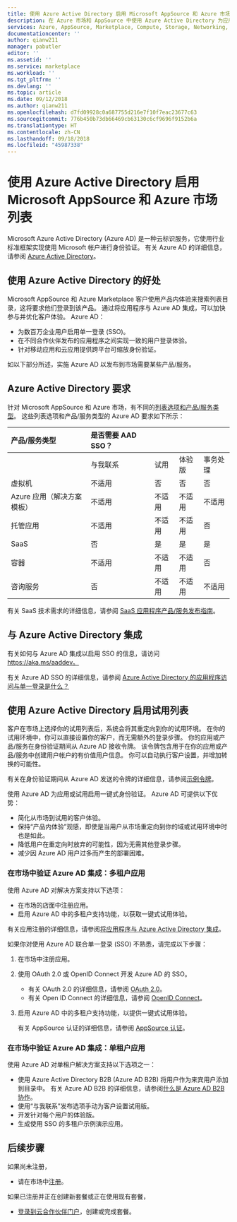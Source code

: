 ```yaml
---
title: 使用 Azure Active Directory 启用 Microsoft AppSource 和 Azure 市场列表 | Azure
description: 在 Azure 市场和 AppSource 中使用 Azure Active Directory 为应用和服务发布者启用列表类型。
services: Azure, AppSource, Marketplace, Compute, Storage, Networking, Blockchain, Security
documentationcenter: ''
author: qianw211
manager: pabutler
editor: ''
ms.assetid: ''
ms.service: marketplace
ms.workload: ''
ms.tgt_pltfrm: ''
ms.devlang: ''
ms.topic: article
ms.date: 09/12/2018
ms.author: qianw211
ms.openlocfilehash: d7fd09928c0a687755d216e7f10f7eac23677c63
ms.sourcegitcommit: 776b450b73db66469cb63130c6cf9696f9152b6a
ms.translationtype: HT
ms.contentlocale: zh-CN
ms.lasthandoff: 09/18/2018
ms.locfileid: "45987338"
---
```

# <a name="enable-a-microsoft-appsource-and-azure-marketplace-listing-by-using-azure-active-directory"></a>使用 Azure Active Directory 启用 Microsoft AppSource 和 Azure 市场列表

Microsoft Azure Active Directory (Azure AD) 是一种云标识服务，它使用行业标准框架实现使用 Microsoft 帐户进行身份验证。  有关 Azure AD 的详细信息，请参阅 [Azure Active Directory](https://azure.microsoft.com/services/active-directory)。

## <a name="benefits-of-using-azure-active-directory"></a>使用 Azure Active Directory 的好处

Microsoft AppSource 和 Azure Marketplace 客户使用产品内体验来搜索列表目录，这将要求他们登录到该产品。  通过将应用程序与 Azure AD 集成，可以加快参与并优化客户体验。 Azure AD：

- 为数百万企业用户启用单一登录 (SSO)。
- 在不同合作伙伴发布的应用程序之间实现一致的用户登录体验。
- 针对移动应用和云应用提供跨平台可缩放身份验证。

如以下部分所述，实施 Azure AD 以发布到市场需要某些产品/服务。

## <a name="azure-active-directory-requirements"></a>Azure Active Directory 要求

针对 Microsoft AppSource 和 Azure 市场，有不同的[列表选项和产品/服务类型](https://docs.microsoft.com/azure/marketplace/determine-your-listing-type)。  这些列表选项和产品/服务类型的 Azure AD 要求如下所示：

| **产品/服务类型**    | **是否需要 AAD SSO？**  |  |   |  |
| :------------------- | :-------------------|:-------------------|:-------------------|:-------------------|
|  | 与我联系 | 试用 | 体验版 | 事务处理 |
| 虚拟机 | 不适用 | 否 | 否 | 否 |
| Azure 应用（解决方案模板）  | 不适用 | 不适用 | 不适用 | 不适用 |
| 托管应用  | 不适用 | 不适用 | 不适用 | 否 |
| SaaS  | 否 | 是 | 是 | 是 |
| 容器  | 不适用 | 不适用 | 不适用 | 否 |
| 咨询服务  | 否 | 不适用 | 不适用 | 不适用 |

有关 SaaS 技术需求的详细信息，请参阅 [SaaS 应用程序产品/服务发布指南](https://docs.microsoft.com/azure/marketplace/marketplace-saas-applications-technical-publishing-guide)。

## <a name="integration-with-azure-active-directory"></a>与 Azure Active Directory 集成

有关如何与 Azure AD 集成以启用 SSO 的信息，请访问 https://aka.ms/aaddev。

有关 Azure AD SSO 的详细信息，请参阅 [Azure Active Directory 的应用程序访问与单一登录是什么？](https://docs.microsoft.com/azure/active-directory/manage-apps/what-is-single-sign-on)

## <a name="enable-a-trial-listing-by-using-azure-active-directory"></a>使用 Azure Active Directory 启用试用列表

客户在市场上选择你的试用列表后，系统会将其重定向到你的试用环境。 在你的试用环境中，你可以直接设置你的客户，而无需额外的登录步骤。 你的应用或产品/服务在身份验证期间从 Azure AD 接收令牌。 该令牌包含用于在你的应用或产品/服务中创建用户帐户的有价值用户信息。 你可以自动执行客户设置，并增加转换的可能性。

有关在身份验证期间从 Azure AD 发送的令牌的详细信息，请参阅[示例令牌](https://docs.microsoft.com/azure/active-directory/develop/active-directory-token-and-claims#sample-tokens)。

使用 Azure AD 为应用或试用启用一键式身份验证。 Azure AD 可提供以下优势： 
*   简化从市场到试用的客户体验。
*   保持“产品内体验”观感，即使是当用户从市场重定向到你的域或试用环境中时也是如此。
*   降低用户在重定向时放弃的可能性，因为无需其他登录步骤。
*   减少因 Azure AD 用户过多而产生的部署困难。

### <a name="verify-your-azure-ad-integration-in-the-marketplace-multitenant-apps"></a>在市场中验证 Azure AD 集成：多租户应用
使用 Azure AD 对解决方案支持以下选项：
*   在市场的店面中注册应用。
*   启用 Azure AD 中的多租户支持功能，以获取一键式试用体验。

有关应用注册的详细信息，请参阅[将应用程序与 Azure Active Directory 集成](https://docs.microsoft.com/azure/active-directory/develop/active-directory-integrating-applications)。

如果你对使用 Azure AD 联合单一登录 (SSO) 不熟悉，请完成以下步骤：
1.  在市场中注册应用。 
2.  使用 OAuth 2.0 或 OpenID Connect 开发 Azure AD 的 SSO。
    *   有关 OAuth 2.0 的详细信息，请参阅 [OAuth 2.0](https://docs.microsoft.com/azure/active-directory/develop/active-directory-protocols-oauth-code)。
    *   有关 Open ID Connect 的详细信息，请参阅 [OpenID Connect](https://docs.microsoft.com/azure/active-directory/develop/active-directory-protocols-openid-connect-code)。
3.  启用 Azure AD 中的多租户支持功能，以提供一键式试用体验。
    
    有关 AppSource 认证的详细信息，请参阅 [AppSource 认证](https://docs.microsoft.com/azure/active-directory/develop/active-directory-devhowto-appsource-certified)。 

### <a name="verify-your-azure-ad-integration-in-the-marketplace-single-tenant-apps"></a>在市场中验证 Azure AD 集成：单租户应用
使用 Azure AD 对单租户解决方案支持以下选项之一： 
*   使用 Azure Active Directory B2B (Azure AD B2B) 将用户作为来宾用户添加到目录中。 有关 Azure AD B2B 的详细信息，请参阅[什么是 Azure AD B2B 协作](https://docs.microsoft.com/azure/active-directory/active-directory-b2b-what-is-azure-ad-b2b)。
*   使用“与我联系”发布选项手动为客户设置试用版。
*   开发针对每个用户的体验版。
*   生成使用 SSO 的多租户示例演示应用。

## <a name="next-steps"></a>后续步骤

如果尚未注册， 
- 请在市场中[注册](https://azuremarketplace.microsoft.com/sell)。

如果已注册并正在创建新套餐或正在使用现有套餐，
- [登录到云合作伙伴门户](https://cloudpartner.azure.com/)，创建或完成套餐。

